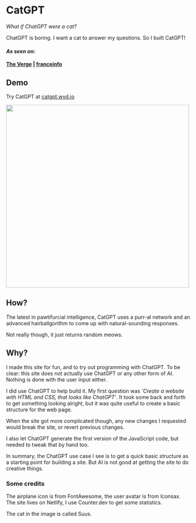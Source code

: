 # CatGPT
*What if ChatGPT were a cat?*

ChatGPT is boring. I want a cat to answer my questions. So I built CatGPT!

#### *As seen on:*

**[The Verge](https://www.theverge.com/2023/2/1/23580953/forget-about-chatgpt-meow-theres-catgpt) | [franceinfo](https://www.francetvinfo.fr/live/message/63d/8d9/e6a/37a/44f/9f5/2b1/3ed.html)**

## Demo
Try CatGPT at [catgpt.wvd.io](https://catgpt.wvd.io)

<img src="https://user-images.githubusercontent.com/15675775/215778138-072b609a-e282-46a4-b345-3f524a85765f.jpg" width="500" height="auto" />

## How?
The latest in pawtifurcial intelligence, CatGPT uses a purr-al network and an advanced hairballgorithm to come up with natural-sounding responses.

Not really though, it just returns random meows. 

## Why?
I made this site for fun, and to try out programming with ChatGPT.
To be clear: this site does not actually use ChatGPT or any other form of AI. Nothing is done with the user input either.

I did use ChatGPT to help build it. My first question was *'Create a website with HTML and CSS, that looks like ChatGPT'*. It took some back and forth to get something looking alright, but it was quite useful to create a basic structure for the web page.

When the site got more complicated though, any new changes I requested would break the site, or revert previous changes.

I also let ChatGPT generate the first version of the JavaScript code, but needed to tweak that by hand too.

In summary, the ChatGPT use case I see is to get a quick basic structure as a starting point for building a site.  But AI is not good at getting the site to do creative things.

### Some credits
The airplane icon is from FontAwesome, the user avatar is from Iconsax. The site lives on Netlify, I use Counter.dev to get some statistics.

The cat in the image is called Suus.

